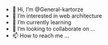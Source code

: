- 👋 Hi, I’m @General-kartorze
- 👀 I’m interested in web architecture
- 🌱 I’m currently learning 
- 💞️ I’m looking to collaborate on ...
- 📫 How to reach me ...

<!---
General-kartorze/General-kartorze is a ✨ special ✨ repository because its `README.md` (this file) appears on your GitHub profile.
You can click the Preview link to take a look at your changes.
--->
